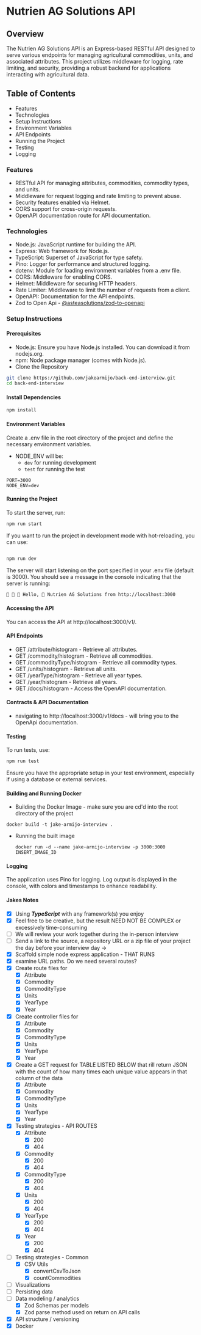 # Nutrien AG Solutions API
## Overview
The Nutrien AG Solutions API is an Express-based RESTful API designed to serve various endpoints for managing agricultural commodities, units, and associated attributes. This project utilizes middleware for logging, rate limiting, and security, providing a robust backend for applications interacting with agricultural data.

## Table of Contents
- Features
- Technologies
- Setup Instructions
- Environment Variables
- API Endpoints
- Running the Project
- Testing
- Logging

### Features
- RESTful API for managing attributes, commodities, commodity types, and units.
- Middleware for request logging and rate limiting to prevent abuse.
- Security features enabled via Helmet.
- CORS support for cross-origin requests.
- OpenAPI documentation route for API documentation.

### Technologies
- Node.js: JavaScript runtime for building the API.
- Express: Web framework for Node.js.
- TypeScript: Superset of JavaScript for type safety.
- Pino: Logger for performance and structured logging.
- dotenv: Module for loading environment variables from a .env file.
- CORS: Middleware for enabling CORS.
- Helmet: Middleware for securing HTTP headers.
- Rate Limiter: Middleware to limit the number of requests from a client.
- OpenAPI: Documentation for the API endpoints.
- Zod to Open Api - [@asteasolutions/zod-to-openapi](https://www.npmjs.com/package/@asteasolutions/zod-to-openapi)

### Setup Instructions

#### Prerequisites
- Node.js: Ensure you have Node.js installed. You can download it from nodejs.org.
- npm: Node package manager (comes with Node.js).
- Clone the Repository
```bash
git clone https://github.com/jakearmijo/back-end-interview.git
cd back-end-interview
```
#### Install Dependencies
```bash
npm install
```
#### Environment Variables
Create a .env file in the root directory of the project and define the necessary environment variables.
- NODE_ENV will be:
  -  ```dev``` for running development
  -  ```test``` for running the test

```plaintext
PORT=3000
NODE_ENV=dev
```
#### Running the Project
To start the server, run:

```bash
npm run start
```
If you want to run the project in development mode with hot-reloading, you can use:

```bash

npm run dev
```
The server will start listening on the port specified in your .env file (default is 3000).
You should see a message in the console indicating that the server is running:

```bash
🚜 🚜 🚜 Hello, 🌿 Nutrien AG Solutions from http://localhost:3000
```

#### Accessing the API
You can access the API at http://localhost:3000/v1/.

#### API Endpoints
- GET /attribute/histogram - Retrieve all attributes.
- GET /commodity/histogram - Retrieve all commodities.
- GET /commodityType/histogram - Retrieve all commodity types.
- GET /units/histogram - Retrieve all units.
- GET /yearType/histogram - Retrieve all year types.
- GET /year/histogram - Retrieve all years.
- GET /docs/histogram - Access the OpenAPI documentation.
  
#### Contracts & API Documentation
- navigating to http://localhost:3000/v1/docs - will bring you to the OpenApi documentation.

#### Testing
To run tests, use:

```bash
npm run test
```
Ensure you have the appropriate setup in your test environment, especially if using a database or external services.

#### Building and Running Docker
- Building the Docker Image - make sure you are cd'd into the root directory of the project
```shell
docker build -t jake-armijo-interview .
```
- Running the built image
  ```shell 
  docker run -d --name jake-armijo-interview -p 3000:3000 INSERT_IMAGE_ID
  ```
#### Logging
The application uses Pino for logging. Log output is displayed in the console, with colors and timestamps to enhance readability.


#### Jakes Notes
- [x] Using ***TypeScript*** with any framework(s) you enjoy
- [x] Feel free to be creative, but the result NEED NOT BE COMPLEX or excessively time-consuming
- [ ] We will review your work together during the in-person interview
- [ ] Send a link to the source, a repository URL or a zip file of your project the day before your interview day -> 
- [x] Scaffold simple node express application - THAT RUNS
- [x] examine URL paths. Do we need several routes?
- [x] Create route files for 
  - [x] Attribute
  - [x] Commodity
  - [x] CommodityType
  - [x] Units
  - [x] YearType
  - [x] Year
- [x] Create controller files for 
  - [x] Attribute
  - [x] Commodity
  - [x] CommodityType
  - [x] Units
  - [x] YearType
  - [x] Year
- [x] Create a GET request for TABLE LISTED BELOW that rill return JSON with the count of how many times each unique value appears in that column of the data
  - [x] Attribute
  - [x] Commodity
  - [x] CommodityType
  - [x] Units
  - [x] YearType
  - [x] Year
- [x] Testing strategies - API ROUTES
  - [x] Attribute
    - [x] 200
    - [x] 404
  - [x] Commodity
    - [x] 200
    - [x] 404
  - [x] CommodityType
    - [x] 200
    - [x] 404
  - [x] Units
    - [x] 200
    - [x] 404
  - [x] YearType
    - [x] 200
    - [x] 404
  - [x] Year
    - [x] 200
    - [x] 404
- [ ] Testing strategies - Common
  - [x] CSV Utils
    - [x] convertCsvToJson
    - [x] countCommodities
- [ ] Visualizations
- [ ] Persisting data
- [ ] Data modeling / analytics
  - [x] Zod Schemas per models
  - [x] Zod parse method used on return on API calls
- [x] API structure / versioning
- [x] Docker